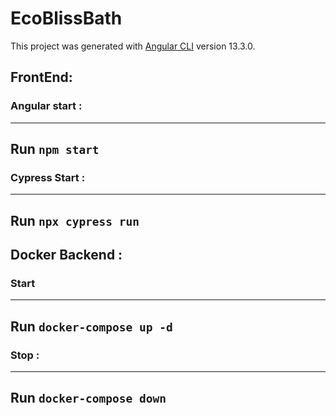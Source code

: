 # EcoBlissBath

This project was generated with [Angular CLI](https://github.com/angular/angular-cli) version 13.3.0.

## FrontEnd:

### Angular start :
---
Run `npm start`
---
### Cypress Start :
---
Run `npx cypress run`
---


## Docker Backend :
### Start
---
Run `docker-compose up -d`
---
### Stop :
---
Run `docker-compose down`
---
